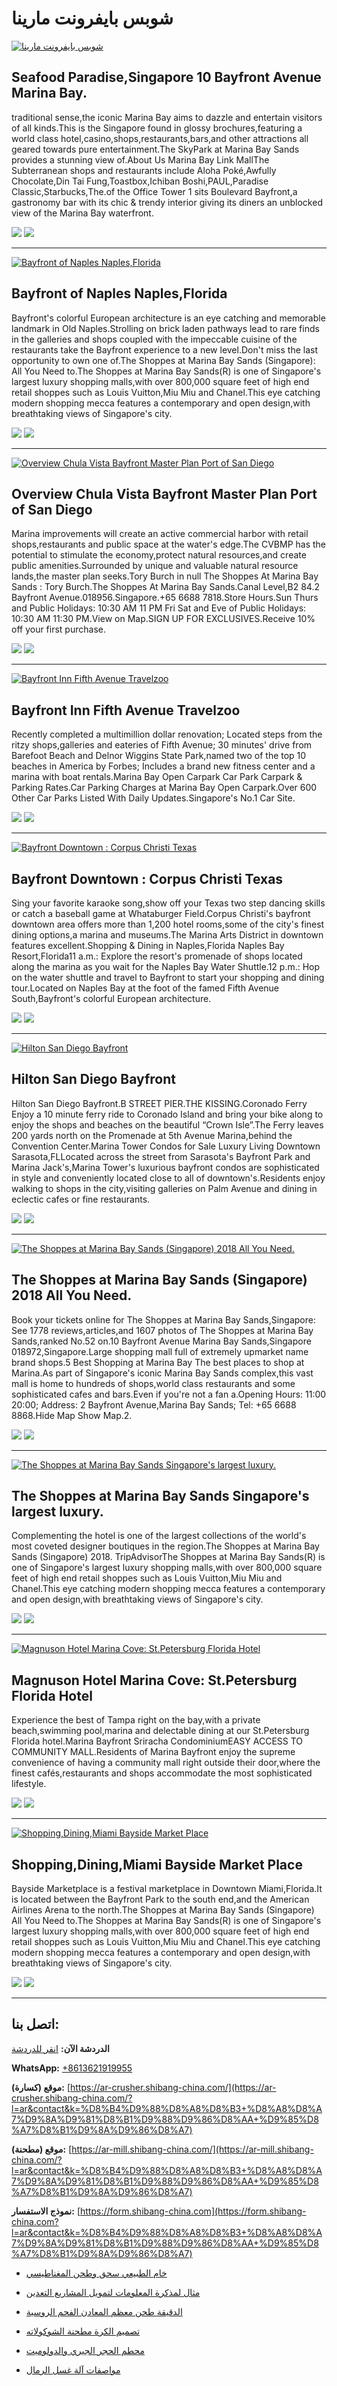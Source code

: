 # شوبس بايفرونت مارينا

<a href="https://swt.shibang-china.com/?l=ar&img&k=%D8%B4%D9%88%D8%A8%D8%B3+%D8%A8%D8%A7%D9%8A%D9%81%D8%B1%D9%88%D9%86%D8%AA+%D9%85%D8%A7%D8%B1%D9%8A%D9%86%D8%A7" target="_blank">![شوبس بايفرونت مارينا](http://static.shibang-china.com/all-800x300/1262.jpg)</a>

## Seafood Paradise,Singapore 10 Bayfront Avenue Marina Bay.
traditional sense,the iconic Marina Bay aims to dazzle and entertain visitors of all kinds.This is the Singapore found in glossy brochures,featuring a world class hotel,casino,shops,restaurants,bars,and other attractions all geared towards pure entertainment.The SkyPark at Marina Bay Sands provides a stunning view of.About Us Marina Bay Link MallThe Subterranean shops and restaurants include Aloha Poké,Awfully Chocolate,Din Tai Fung,Toastbox,Ichiban Boshi,PAUL,Paradise Classic,Starbucks,The.of the Office Tower 1 sits Boulevard Bayfront,a gastronomy bar with its chic &amp; trendy interior giving its diners an unblocked view of the Marina Bay waterfront.


<a href="https://whatsapp.shibangsoft.com/WhatsApp.php" target="_blank" title="WhatsApp">![](http://static.shibang-china.com/icon/whatsapp.png)</a> <a href="https://swt.shibang-china.com/?l=ar&icon&k=%D8%B4%D9%88%D8%A8%D8%B3+%D8%A8%D8%A7%D9%8A%D9%81%D8%B1%D9%88%D9%86%D8%AA+%D9%85%D8%A7%D8%B1%D9%8A%D9%86%D8%A7" target="_blank">![](http://static.shibang-china.com/icon/chat-ar.png)</a>

---

<a href="https://swt.shibang-china.com/?l=ar&img&k=%D8%B4%D9%88%D8%A8%D8%B3+%D8%A8%D8%A7%D9%8A%D9%81%D8%B1%D9%88%D9%86%D8%AA+%D9%85%D8%A7%D8%B1%D9%8A%D9%86%D8%A7" target="_blank">![Bayfront of Naples Naples,Florida](http://static.shibang-china.com/all-800x300/860.jpg)</a>

## Bayfront of Naples Naples,Florida
Bayfront&#39;s colorful European architecture is an eye catching and memorable landmark in Old Naples.Strolling on brick laden pathways lead to rare finds in the galleries and shops coupled with the impeccable cuisine of the restaurants take the Bayfront experience to a new level.Don&#39;t miss the last opportunity to own one of.The Shoppes at Marina Bay Sands (Singapore): All You Need to.The Shoppes at Marina Bay Sands(R) is one of Singapore&#39;s largest luxury shopping malls,with over 800,000 square feet of high end retail shoppes such as Louis Vuitton,Miu Miu and Chanel.This eye catching modern shopping mecca features a contemporary and open design,with breathtaking views of Singapore&#39;s city.


<a href="https://whatsapp.shibangsoft.com/WhatsApp.php" target="_blank" title="WhatsApp">![](http://static.shibang-china.com/icon/whatsapp.png)</a> <a href="https://swt.shibang-china.com/?l=ar&icon&k=%D8%B4%D9%88%D8%A8%D8%B3+%D8%A8%D8%A7%D9%8A%D9%81%D8%B1%D9%88%D9%86%D8%AA+%D9%85%D8%A7%D8%B1%D9%8A%D9%86%D8%A7" target="_blank">![](http://static.shibang-china.com/icon/chat-ar.png)</a>

---

<a href="https://swt.shibang-china.com/?l=ar&img&k=%D8%B4%D9%88%D8%A8%D8%B3+%D8%A8%D8%A7%D9%8A%D9%81%D8%B1%D9%88%D9%86%D8%AA+%D9%85%D8%A7%D8%B1%D9%8A%D9%86%D8%A7" target="_blank">![Overview Chula Vista Bayfront Master Plan Port of San Diego](http://static.shibang-china.com/all-800x300/705.jpg)</a>

## Overview Chula Vista Bayfront Master Plan Port of San Diego
Marina improvements will create an active commercial harbor with retail shops,restaurants and public space at the water&#39;s edge.The CVBMP has the potential to stimulate the economy,protect natural resources,and create public amenities.Surrounded by unique and valuable natural resource lands,the master plan seeks.Tory Burch in null The Shoppes At Marina Bay Sands : Tory Burch.The Shoppes At Marina Bay Sands.Canal Level,B2 84.2 Bayfront Avenue.018956.Singapore.+65 6688 7818.Store Hours.Sun Thurs and Public Holidays: 10:30 AM 11 PM Fri Sat and Eve of Public Holidays: 10:30 AM 11:30 PM.View on Map.SIGN UP FOR EXCLUSIVES.Receive 10% off your first purchase.


<a href="https://whatsapp.shibangsoft.com/WhatsApp.php" target="_blank" title="WhatsApp">![](http://static.shibang-china.com/icon/whatsapp.png)</a> <a href="https://swt.shibang-china.com/?l=ar&icon&k=%D8%B4%D9%88%D8%A8%D8%B3+%D8%A8%D8%A7%D9%8A%D9%81%D8%B1%D9%88%D9%86%D8%AA+%D9%85%D8%A7%D8%B1%D9%8A%D9%86%D8%A7" target="_blank">![](http://static.shibang-china.com/icon/chat-ar.png)</a>

---

<a href="https://swt.shibang-china.com/?l=ar&img&k=%D8%B4%D9%88%D8%A8%D8%B3+%D8%A8%D8%A7%D9%8A%D9%81%D8%B1%D9%88%D9%86%D8%AA+%D9%85%D8%A7%D8%B1%D9%8A%D9%86%D8%A7" target="_blank">![Bayfront Inn Fifth Avenue Travelzoo](http://static.shibang-china.com/all-800x300/262.jpg)</a>

## Bayfront Inn Fifth Avenue Travelzoo
Recently completed a multimillion dollar renovation; Located steps from the ritzy shops,galleries and eateries of Fifth Avenue; 30 minutes&#39; drive from Barefoot Beach and Delnor Wiggins State Park,named two of the top 10 beaches in America by Forbes; Includes a brand new fitness center and a marina with boat rentals.Marina Bay Open Carpark Car Park Carpark &amp; Parking Rates.Car Parking Charges at Marina Bay Open Carpark.Over 600 Other Car Parks Listed With Daily Updates.Singapore&#39;s No.1 Car Site.


<a href="https://whatsapp.shibangsoft.com/WhatsApp.php" target="_blank" title="WhatsApp">![](http://static.shibang-china.com/icon/whatsapp.png)</a> <a href="https://swt.shibang-china.com/?l=ar&icon&k=%D8%B4%D9%88%D8%A8%D8%B3+%D8%A8%D8%A7%D9%8A%D9%81%D8%B1%D9%88%D9%86%D8%AA+%D9%85%D8%A7%D8%B1%D9%8A%D9%86%D8%A7" target="_blank">![](http://static.shibang-china.com/icon/chat-ar.png)</a>

---

<a href="https://swt.shibang-china.com/?l=ar&img&k=%D8%B4%D9%88%D8%A8%D8%B3+%D8%A8%D8%A7%D9%8A%D9%81%D8%B1%D9%88%D9%86%D8%AA+%D9%85%D8%A7%D8%B1%D9%8A%D9%86%D8%A7" target="_blank">![Bayfront Downtown : Corpus Christi Texas](http://static.shibang-china.com/all-800x300/163.jpg)</a>

## Bayfront Downtown : Corpus Christi Texas
Sing your favorite karaoke song,show off your Texas two step dancing skills or catch a baseball game at Whataburger Field.Corpus Christi&#39;s bayfront downtown area offers more than 1,200 hotel rooms,some of the city&#39;s finest dining options,a marina and museums.The Marina Arts District in downtown features excellent.Shopping &amp; Dining in Naples,Florida Naples Bay Resort,Florida11 a.m.: Explore the resort&#39;s promenade of shops located along the marina as you wait for the Naples Bay Water Shuttle.12 p.m.: Hop on the water shuttle and travel to Bayfront to start your shopping and dining tour.Located on Naples Bay at the foot of the famed Fifth Avenue South,Bayfront&#39;s colorful European architecture.


<a href="https://whatsapp.shibangsoft.com/WhatsApp.php" target="_blank" title="WhatsApp">![](http://static.shibang-china.com/icon/whatsapp.png)</a> <a href="https://swt.shibang-china.com/?l=ar&icon&k=%D8%B4%D9%88%D8%A8%D8%B3+%D8%A8%D8%A7%D9%8A%D9%81%D8%B1%D9%88%D9%86%D8%AA+%D9%85%D8%A7%D8%B1%D9%8A%D9%86%D8%A7" target="_blank">![](http://static.shibang-china.com/icon/chat-ar.png)</a>

---

<a href="https://swt.shibang-china.com/?l=ar&img&k=%D8%B4%D9%88%D8%A8%D8%B3+%D8%A8%D8%A7%D9%8A%D9%81%D8%B1%D9%88%D9%86%D8%AA+%D9%85%D8%A7%D8%B1%D9%8A%D9%86%D8%A7" target="_blank">![Hilton San Diego Bayfront](http://static.shibang-china.com/all-800x300/115.jpg)</a>

## Hilton San Diego Bayfront
Hilton San Diego Bayfront.B STREET PIER.THE KISSING.Coronado Ferry Enjoy a 10 minute ferry ride to Coronado Island and bring your bike along to enjoy the shops and beaches on the beautiful “Crown Isle”.The Ferry leaves 200 yards north on the Promenade at 5th Avenue Marina,behind the Convention Center.Marina Tower Condos for Sale Luxury Living Downtown Sarasota,FLLocated across the street from Sarasota&#39;s Bayfront Park and Marina Jack&#39;s,Marina Tower&#39;s luxurious bayfront condos are sophisticated in style and conveniently located close to all of downtown&#39;s.Residents enjoy walking to shops in the city,visiting galleries on Palm Avenue and dining in eclectic cafes or fine restaurants.


<a href="https://whatsapp.shibangsoft.com/WhatsApp.php" target="_blank" title="WhatsApp">![](http://static.shibang-china.com/icon/whatsapp.png)</a> <a href="https://swt.shibang-china.com/?l=ar&icon&k=%D8%B4%D9%88%D8%A8%D8%B3+%D8%A8%D8%A7%D9%8A%D9%81%D8%B1%D9%88%D9%86%D8%AA+%D9%85%D8%A7%D8%B1%D9%8A%D9%86%D8%A7" target="_blank">![](http://static.shibang-china.com/icon/chat-ar.png)</a>

---

<a href="https://swt.shibang-china.com/?l=ar&img&k=%D8%B4%D9%88%D8%A8%D8%B3+%D8%A8%D8%A7%D9%8A%D9%81%D8%B1%D9%88%D9%86%D8%AA+%D9%85%D8%A7%D8%B1%D9%8A%D9%86%D8%A7" target="_blank">![The Shoppes at Marina Bay Sands (Singapore) 2018 All You Need.](http://static.shibang-china.com/all-800x300/1434.jpg)</a>

## The Shoppes at Marina Bay Sands (Singapore) 2018 All You Need.
Book your tickets online for The Shoppes at Marina Bay Sands,Singapore: See 1778 reviews,articles,and 1607 photos of The Shoppes at Marina Bay Sands,ranked No.52 on.10 Bayfront Avenue Marina Bay Sands,Singapore 018972,Singapore.Large shopping mall full of extremely upmarket name brand shops.5 Best Shopping at Marina Bay The best places to shop at Marina.As part of Singapore&#39;s iconic Marina Bay Sands complex,this vast mall is home to hundreds of shops,world class restaurants and some sophisticated cafes and bars.Even if you&#39;re not a fan a.Opening Hours: 11:00 20:00; Address: 2 Bayfront Avenue,Marina Bay Sands; Tel: +65 6688 8868.Hide Map Show Map.2.


<a href="https://whatsapp.shibangsoft.com/WhatsApp.php" target="_blank" title="WhatsApp">![](http://static.shibang-china.com/icon/whatsapp.png)</a> <a href="https://swt.shibang-china.com/?l=ar&icon&k=%D8%B4%D9%88%D8%A8%D8%B3+%D8%A8%D8%A7%D9%8A%D9%81%D8%B1%D9%88%D9%86%D8%AA+%D9%85%D8%A7%D8%B1%D9%8A%D9%86%D8%A7" target="_blank">![](http://static.shibang-china.com/icon/chat-ar.png)</a>

---

<a href="https://swt.shibang-china.com/?l=ar&img&k=%D8%B4%D9%88%D8%A8%D8%B3+%D8%A8%D8%A7%D9%8A%D9%81%D8%B1%D9%88%D9%86%D8%AA+%D9%85%D8%A7%D8%B1%D9%8A%D9%86%D8%A7" target="_blank">![The Shoppes at Marina Bay Sands Singapore&#39;s largest luxury.](http://static.shibang-china.com/all-800x300/106.jpg)</a>

## The Shoppes at Marina Bay Sands Singapore&#39;s largest luxury.
Complementing the hotel is one of the largest collections of the world&#39;s most coveted designer boutiques in the region.The Shoppes at Marina Bay Sands (Singapore) 2018. TripAdvisorThe Shoppes at Marina Bay Sands(R) is one of Singapore&#39;s largest luxury shopping malls,with over 800,000 square feet of high end retail shoppes such as Louis Vuitton,Miu Miu and Chanel.This eye catching modern shopping mecca features a contemporary and open design,with breathtaking views of Singapore&#39;s city.


<a href="https://whatsapp.shibangsoft.com/WhatsApp.php" target="_blank" title="WhatsApp">![](http://static.shibang-china.com/icon/whatsapp.png)</a> <a href="https://swt.shibang-china.com/?l=ar&icon&k=%D8%B4%D9%88%D8%A8%D8%B3+%D8%A8%D8%A7%D9%8A%D9%81%D8%B1%D9%88%D9%86%D8%AA+%D9%85%D8%A7%D8%B1%D9%8A%D9%86%D8%A7" target="_blank">![](http://static.shibang-china.com/icon/chat-ar.png)</a>

---

<a href="https://swt.shibang-china.com/?l=ar&img&k=%D8%B4%D9%88%D8%A8%D8%B3+%D8%A8%D8%A7%D9%8A%D9%81%D8%B1%D9%88%D9%86%D8%AA+%D9%85%D8%A7%D8%B1%D9%8A%D9%86%D8%A7" target="_blank">![Magnuson Hotel Marina Cove: St.Petersburg Florida Hotel](http://static.shibang-china.com/all-800x300/1108.jpg)</a>

## Magnuson Hotel Marina Cove: St.Petersburg Florida Hotel
Experience the best of Tampa right on the bay,with a private beach,swimming pool,marina and delectable dining at our St.Petersburg Florida hotel.Marina Bayfront Sriracha CondominiumEASY ACCESS TO COMMUNITY MALL.Residents of Marina Bayfront enjoy the supreme convenience of having a community mall right outside their door,where the finest cafés,restaurants and shops accommodate the most sophisticated lifestyle.


<a href="https://whatsapp.shibangsoft.com/WhatsApp.php" target="_blank" title="WhatsApp">![](http://static.shibang-china.com/icon/whatsapp.png)</a> <a href="https://swt.shibang-china.com/?l=ar&icon&k=%D8%B4%D9%88%D8%A8%D8%B3+%D8%A8%D8%A7%D9%8A%D9%81%D8%B1%D9%88%D9%86%D8%AA+%D9%85%D8%A7%D8%B1%D9%8A%D9%86%D8%A7" target="_blank">![](http://static.shibang-china.com/icon/chat-ar.png)</a>

---

<a href="https://swt.shibang-china.com/?l=ar&img&k=%D8%B4%D9%88%D8%A8%D8%B3+%D8%A8%D8%A7%D9%8A%D9%81%D8%B1%D9%88%D9%86%D8%AA+%D9%85%D8%A7%D8%B1%D9%8A%D9%86%D8%A7" target="_blank">![Shopping,Dining,Miami Bayside Market Place](http://static.shibang-china.com/all-800x300/776.jpg)</a>

## Shopping,Dining,Miami Bayside Market Place
Bayside Marketplace is a festival marketplace in Downtown Miami,Florida.It is located between the Bayfront Park to the south end,and the American Airlines Arena to the north.The Shoppes at Marina Bay Sands (Singapore) All You Need to.The Shoppes at Marina Bay Sands(R) is one of Singapore&#39;s largest luxury shopping malls,with over 800,000 square feet of high end retail shoppes such as Louis Vuitton,Miu Miu and Chanel.This eye catching modern shopping mecca features a contemporary and open design,with breathtaking views of Singapore&#39;s city.


<a href="https://whatsapp.shibangsoft.com/WhatsApp.php" target="_blank" title="WhatsApp">![](http://static.shibang-china.com/icon/whatsapp.png)</a> <a href="https://swt.shibang-china.com/?l=ar&icon&k=%D8%B4%D9%88%D8%A8%D8%B3+%D8%A8%D8%A7%D9%8A%D9%81%D8%B1%D9%88%D9%86%D8%AA+%D9%85%D8%A7%D8%B1%D9%8A%D9%86%D8%A7" target="_blank">![](http://static.shibang-china.com/icon/chat-ar.png)</a>

---
## اتصل بنا:

**الدردشة الآن:** [انقر للدردشة](https://swt.shibang-china.com?l=ar&contact&k=%D8%B4%D9%88%D8%A8%D8%B3+%D8%A8%D8%A7%D9%8A%D9%81%D8%B1%D9%88%D9%86%D8%AA+%D9%85%D8%A7%D8%B1%D9%8A%D9%86%D8%A7)

**WhatsApp:**  [+8613621919955](https://whatsapp.shibangsoft.com/WhatsApp.php)

**موقع (كسارة):** [https://ar-crusher.shibang-china.com/](https://ar-crusher.shibang-china.com/?l=ar&contact&k=%D8%B4%D9%88%D8%A8%D8%B3+%D8%A8%D8%A7%D9%8A%D9%81%D8%B1%D9%88%D9%86%D8%AA+%D9%85%D8%A7%D8%B1%D9%8A%D9%86%D8%A7)

**موقع (مطحنة):** [https://ar-mill.shibang-china.com/](https://ar-mill.shibang-china.com/?l=ar&contact&k=%D8%B4%D9%88%D8%A8%D8%B3+%D8%A8%D8%A7%D9%8A%D9%81%D8%B1%D9%88%D9%86%D8%AA+%D9%85%D8%A7%D8%B1%D9%8A%D9%86%D8%A7)

**نموذج الاستفسار:** [https://form.shibang-china.com](https://form.shibang-china.com?l=ar&contact&k=%D8%B4%D9%88%D8%A8%D8%B3+%D8%A8%D8%A7%D9%8A%D9%81%D8%B1%D9%88%D9%86%D8%AA+%D9%85%D8%A7%D8%B1%D9%8A%D9%86%D8%A7)

* [خام الطبيعي سحق وطحن المغناطيسي](../27/%D8%AE%D8%A7%D9%85%20%D8%A7%D9%84%D8%B7%D8%A8%D9%8A%D8%B9%D9%8A%20%D8%B3%D8%AD%D9%82%20%D9%88%D8%B7%D8%AD%D9%86%20%D8%A7%D9%84%D9%85%D8%BA%D9%86%D8%A7%D8%B7%D9%8A%D8%B3%D9%8A.md)

* [مثال لمذكرة المعلومات لتمويل المشاريع التعدين](../29/%D9%85%D8%AB%D8%A7%D9%84%20%D9%84%D9%85%D8%B0%D9%83%D8%B1%D8%A9%20%D8%A7%D9%84%D9%85%D8%B9%D9%84%D9%88%D9%85%D8%A7%D8%AA%20%D9%84%D8%AA%D9%85%D9%88%D9%8A%D9%84%20%D8%A7%D9%84%D9%85%D8%B4%D8%A7%D8%B1%D9%8A%D8%B9%20%D8%A7%D9%84%D8%AA%D8%B9%D8%AF%D9%8A%D9%86.md)

* [الدقيقة طحن معظم المعادن الفحم الروسية](../26/%D8%A7%D9%84%D8%AF%D9%82%D9%8A%D9%82%D8%A9%20%D8%B7%D8%AD%D9%86%20%D9%85%D8%B9%D8%B8%D9%85%20%D8%A7%D9%84%D9%85%D8%B9%D8%A7%D8%AF%D9%86%20%D8%A7%D9%84%D9%81%D8%AD%D9%85%20%D8%A7%D9%84%D8%B1%D9%88%D8%B3%D9%8A%D8%A9.md)

* [تصميم الكرة مطحنة الشوكولاته](../26/%D8%AA%D8%B5%D9%85%D9%8A%D9%85%20%D8%A7%D9%84%D9%83%D8%B1%D8%A9%20%D9%85%D8%B7%D8%AD%D9%86%D8%A9%20%D8%A7%D9%84%D8%B4%D9%88%D9%83%D9%88%D9%84%D8%A7%D8%AA%D9%87.md)

* [محطم الحجر الجيري والدولوميت](../30/%D9%85%D8%AD%D8%B7%D9%85%20%D8%A7%D9%84%D8%AD%D8%AC%D8%B1%20%D8%A7%D9%84%D8%AC%D9%8A%D8%B1%D9%8A%20%D9%88%D8%A7%D9%84%D8%AF%D9%88%D9%84%D9%88%D9%85%D9%8A%D8%AA.md)

* [مواصفات آلة غسل الرمال](../28/%D9%85%D9%88%D8%A7%D8%B5%D9%81%D8%A7%D8%AA%20%D8%A2%D9%84%D8%A9%20%D8%BA%D8%B3%D9%84%20%D8%A7%D9%84%D8%B1%D9%85%D8%A7%D9%84.md)